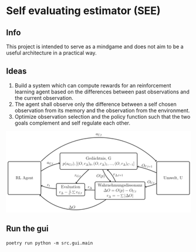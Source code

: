 # Self evaluating estimator (SEE)

## Info

This project is intended to serve as a mindgame and does not aim to be a useful architecture in a practical way.

## Ideas

1. Build a system which can compute rewards for an reinforcement learning agent based on the differences between past observations and the current observation.
2. The agent shall observe only the difference between a self chosen observation from its memory and the observation from the environment.
3. Optimize observation selection and the policy function such that the two goals complement and self regulate each other.

![Self Evaluating Estimator Network](docs/images/SEE.png)

## Run the gui

`poetry run python -m src.gui.main`